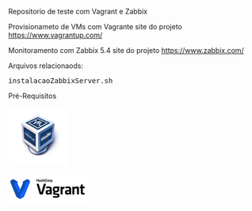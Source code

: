 Repositorio de teste com Vagrant e Zabbix

Provisionameto de VMs com Vagrante  site do projeto https://www.vagrantup.com/

Monitoramento com Zabbix 5.4 site do projeto https://www.zabbix.com/

Arquivos relacionaods:
<pre>
instalacaoZabbixServer.sh
</pre>

Pré-Requisitos

![Virtualbox](img/virtualbox.jpg)

![Vagrant](img/vagrant.jpg)

